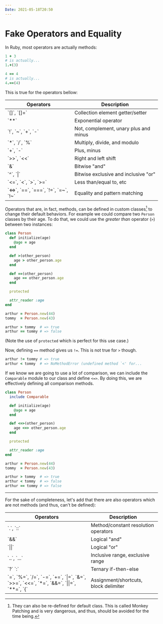 ```yaml
---
Date: 2021-05-18T20:50
---
```


# Fake Operators and Equality

In Ruby, most operators are actually methods:

```ruby
1 + 3
# is actually...
1.+(3)

4 == 4
# is actually...
4.==(4)
```

This is true for the operators bellow:

<table class="ui celled table">
  <thead>
    <tr>
      <th>Operators</th>
      <th>Description</th>
     </tr>
  </thead>
  <tbody>
    <tr>
      <td data-label="Operators">`[]`, `[]=`</td>
      <td data-label="Description">Collection element getter/setter</td>
    </tr>
    <tr>
      <td data-label="Operators">`**`</td>
      <td data-label="Description">Exponential operator</td>
    </tr>
    <tr>
      <td data-label="Operators">`!`, `~`, `+`, `-`</td>
      <td data-label="Description">Not, complement, unary plus and minus</td>
    </tr>
    <tr>
      <td data-label="Operators">`*`, `/`, `%`</td>
      <td data-label="Description">Multiply, divide, and modulo</td>
    </tr>
    <tr>
      <td data-label="Operators">`+`, `-`</td>
      <td data-label="Description">Plus, minus</td>
    </tr>
    <tr>
      <td data-label="Operators">`>>`, `<<`</td>
      <td data-label="Description">Right and left shift</td>
    </tr>
    <tr>
      <td data-label="Operators">`&`</td>
      <td data-label="Description">Bitwise "and"</td>
    </tr>
    <tr>
      <td data-label="Operators">`^`, `|`</td>
      <td data-label="Description">Bitwise exclusive and inclusive "or" </td>
    </tr>
    <tr>
      <td data-label="Operators">`<=`, `<`, `>`, `>=`</td>
      <td data-label="Description">Less than/equal to, etc</td>
    </tr>
    <tr>
      <td data-label="Operators">`<=>`, `==`, `===`, `!=`, `=~`, `!~`</td>
      <td data-label="Description">Equality and pattern matching</td>
    </tr>
  </tbody>
</table>

Operators that are, in fact, methods, can be defined in custom classes[^1]
to change their default behaviors. For example we could compare two
`Person` classes by their age. To do that, we could use the _greater than_
operator (`>`) between two instances:

```ruby
class Person
  def initialize(age)
    @age = age
  end

  def >(other_person)
    age > other_person.age
  end

  def ==(other_person)
    age == other_person.age
  end

  protected

  attr_reader :age
end

arthur = Person.new(44)
tommy  = Person.new(43)

arthur > tommy  # => true
arthur == tommy # => false
```
(Note the use of `protected` which is perfect for this use case.)

Now, defining `==` method gives us `!=`. This is not true for `>` though.

```ruby
arthur != tommy # => true
arthur < tommy  # => NoMethodError (undefined method `<' for...
```

If we know we are going to use a lot of comparison, we can include the
`Comparable` module to our class and define `<=>`. By doing this, we are
effectively defining all comparison methods.

```ruby
class Person
  include Comparable

  def initialize(age)
    @age = age
  end

  def <=>(other_person)
    age <=> other_person.age
  end

  protected

  attr_reader :age
end

arthur = Person.new(44)
tommy  = Person.new(43)

arthur > tommy  # => true
arthur < tommy  # => false
arthur == tommy # => false
```

---

For the sake of completeness, let's add that there are also operators which
are not methods (and thus, can't be defined):

<table class="ui celled table">
  <thead>
    <tr>
      <th>Operators</th>
      <th>Description</th>
     </tr>
  </thead>
  <tbody>
    <tr>
      <td data-label="Operators">`.`, `::`</td>
      <td data-label="Description">Method/constant resolution operators</td>
    </tr>
    <tr>
      <td data-label="Operators">`&&`</td>
      <td data-label="Description">Logical "and"</td>
    </tr>
    <tr>
      <td data-label="Operators">`||`</td>
      <td data-label="Description">Logical "or"</td>
    </tr>
    <tr>
      <td data-label="Operators">`..`, `...`</td>
      <td data-label="Description">Inclusive range, exclusive range</td>
    </tr>
    <tr>
      <td data-label="Operators">`?` `:`</td>
      <td data-label="Description">Ternary if-then-else</td>
    </tr>
    <tr>
      <td data-label="Operators">`=`, `%=`, `/=`, `-=`, `+=`, `|=`, `&=`,
        `>>=`, `<<=`, `*=`, `&&=`, `||=`, `**=`, `{`</td>
      <td data-label="Description">Assignment/shortcuts, block delimiter</td>
    </tr>
  </tbody>
</table>

[^1]: They can also be re-defined for default class. This is called Monkey Patching and is very dangerous, and thus, should be avoided for the time being.
